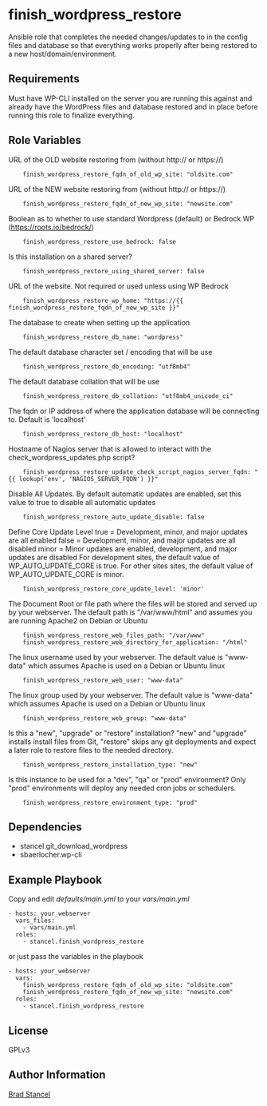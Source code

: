 finish_wordpress_restore
=========

Ansible role that completes the needed changes/updates to in the config files and database so that everything works properly after being restored to a new host/domain/environment.

Requirements
------------

Must have WP-CLI installed on the server you are running this against and already have the WordPress files and database restored and in place before running this role to finalize everything.

Role Variables
--------------

URL of the OLD website restoring from (without http:// or https://)
```
	finish_wordpress_restore_fqdn_of_old_wp_site: "oldsite.com"
```
URL of the NEW website restoring from (without http:// or https://)
```
	finish_wordpress_restore_fqdn_of_new_wp_site: "newsite.com"
```
Boolean as to whether to use standard Wordpress (default) or Bedrock WP (https://roots.io/bedrock/)
```
	finish_wordpress_restore_use_bedrock: false
```
Is this installation on a shared server?
```
	finish_wordpress_restore_using_shared_server: false
```
URL of the website. Not required or used unless using WP Bedrock
```
	finish_wordpress_restore_wp_home: "https://{{ finish_wordpress_restore_fqdn_of_new_wp_site }}"
```
The database to create when setting up the application
```
	finish_wordpress_restore_db_name: "wordpress"
```
The default database character set / encoding that will be use
```
	finish_wordpress_restore_db_encoding: "utf8mb4"
```
The default database collation that will be use
```
	finish_wordpress_restore_db_collation: "utf8mb4_unicode_ci"
```
The fqdn or IP address of where the application database will be connecting to. Default is 'localhost'
```
	finish_wordpress_restore_db_host: "localhost"
```
Hostname of Nagios server that is allowed to interact with the check_wordpress_updates.php script?
```
	finish_wordpress_restore_update_check_script_nagios_server_fqdn: "{{ lookup('env', 'NAGIOS_SERVER_FQDN') }}"
```
Disable All Updates. By default automatic updates are enabled, set this value to true to disable all automatic updates
```
	finish_wordpress_restore_auto_update_disable: false
```
Define Core Update Level
true  = Development, minor, and major updates are all enabled
false = Development, minor, and major updates are all disabled
minor = Minor updates are enabled, development, and major updates are disabled
For development sites, the default value of WP_AUTO_UPDATE_CORE is true. For other sites sites, the default value of WP_AUTO_UPDATE_CORE is minor.
```
	finish_wordpress_restore_core_update_level: 'minor'
```
The Document Root or file path where the files will be stored and served up by your webserver. The default path is "/var/www/html" and assumes you are running Apache2 on Debian or Ubuntu
```
	finish_wordpress_restore_web_files_path: "/var/www"
	finish_wordpress_restore_web_directory_for_application: "/html"
```
The linux username used by your webserver. The default value is "www-data" which assumes Apache is used on a Debian or Ubuntu linux
```
	finish_wordpress_restore_web_user: "www-data"
```
The linux group used by your webserver. The default value is "www-data" which assumes Apache is used on a Debian or Ubuntu linux
```
	finish_wordpress_restore_web_group: "www-data"
```
Is this a "new", "upgrade" or "restore" installation? "new" and "upgrade" installs install files from Git, "restore" skips any git deployments and expect a later role to restore files to the needed directory.
```
	finish_wordpress_restore_installation_type: "new"
```
Is this instance to be used for a "dev", "qa" or "prod" environment? Only "prod" environments will deploy any needed cron jobs or schedulers.
```
	finish_wordpress_restore_environment_type: "prod"
```

Dependencies
------------

- stancel.git_download_wordpress
- sbaerlocher.wp-cli

Example Playbook
----------------

Copy and edit *defaults/main.yml* to your *vars/main.yml*

	- hosts: your_webserver
	  vars_files:
	    - vars/main.yml
	  roles:
	    - stancel.finish_wordpress_restore


or just pass the variables in the playbook


	- hosts: your_webserver 
	  vars:
	    finish_wordpress_restore_fqdn_of_old_wp_site: "oldsite.com"
	    finish_wordpress_restore_fqdn_of_new_wp_site: "newsite.com"
	  roles:
	    - stancel.finish_wordpress_restore

License
-------

GPLv3

Author Information
------------------

[Brad Stancel](https://github.com/stancel) 


